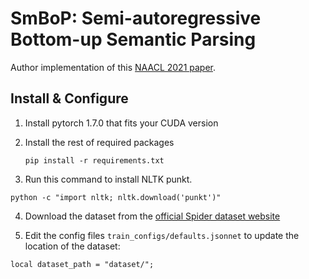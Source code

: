 # SmBoP: Semi-autoregressive Bottom-up Semantic Parsing


Author implementation of this [NAACL 2021 paper](https://arxiv.org/abs/2010.12412).

## Install & Configure

1. Install pytorch 1.7.0 that fits your CUDA version 

    
2. Install the rest of required packages
    ```
    pip install -r requirements.txt
    ```
    
3. Run this command to install NLTK punkt.
```
python -c "import nltk; nltk.download('punkt')"
```

4. Download the dataset from the [official Spider dataset website](https://yale-lily.github.io/spider)

5. Edit the config files `train_configs/defaults.jsonnet` to update 
the location of the dataset:
```
local dataset_path = "dataset/";
```
<!-- 
## Training the parser

1. Use the following AllenNLP command to train:
```
allennlp train train_configs/defaults.jsonnet -s experiments/experiment \
--include-package dataset_readers.spider \ 
--include-package models.semantic_parsing.spider_parser
``` 

First time loading of the dataset might take a while (a few hours) since the model first loads values from tables and calculates similarity features with the relevant question. It will then be cached for subsequent runs.

You should get results similar to the following (the `sql_match` is the one measured in the official evaluation test):
```
  "best_validation__match/exact_match": 0.3911764705882353,
  "best_validation_sql_match": 0.4931372549019608,
  "best_validation__others/action_similarity": 0.5847554769212673,
  "best_validation__match/match_single": 0.6383763837638377,
  "best_validation__match/match_hard": 0.3284518828451883,
  "best_validation_beam_hit": 0.6127450980392157,
  "best_validation_loss": 8.254135131835938
  "best_epoch": 71
```

## Training the re-ranker

1. First, you will need to run the trained parser to output a set of candidates for each one of the spider examples.
This will be the dataset that the re-ranker is trained on.

Use the following AllenNLP command to create the training dataset (this currently requires a few hours to produce,
and will require a few optimizations or reducing beam size to improve this running-time):

```
allennlp predict experiments/experiment dataset/train_spider.json \
--use-dataset-reader --predictor spider_candidates --cuda-device=0 --silent \
--output-file experiments/experiment/candidates_train.json \
--include-package models.semantic_parsing.spider_parser \
--include-package dataset_readers.spider \
--include-package predictors.spider_predictor_candidates \ 
--weights-file experiments/experiment/best.th \
-o "{\"dataset_reader\":{\"keep_if_unparsable\":true}}"
```

3. Use the following AllenNLP command to create the validation dataset:

```
allennlp predict experiments/experiment dataset/dev.json \
--use-dataset-reader --predictor spider_candidates --cuda-device=0 --silent \
--output-file experiments/experiment/candidates_dev.json \
--include-package models.semantic_parsing.spider_parser \
--include-package dataset_readers.spider \
--include-package predictors.spider_predictor_candidates \ 
--weights-file experiments/experiment/best.th \
-o "{\"dataset_reader\":{\"keep_if_unparsable\":true}}"
```

4. Use the following AllenNLP command to train the re-ranker:
```
allennlp train train_configs/defaults_rerank.jsonnet -s experiments/experiment_rerank \
--include-package models.semantic_parsing.spider_reranker \
--include-package dataset_readers.spider_rerank
```

You should get results similar to the following:
```
  "best_query_accuracy": 0.528046421663443,
  "best_query_accuracy_single": 0.6660869565217391,
  "best_query_accuracy_multi": 0.355119825708061,
  "best_validation_loss": 8.254135131835938
  "best_epoch": 82,
```

## Trained models

You can skip the above steps and download our trained models:
https://drive.google.com/open?id=1NdSubOVx6IsCpNvkzjTPovsIHEuuebyi

This includes (1) the parser model, (2) the output train/dev candidates and (3) the re-ranker model. 

## Inference

Use the following AllenNLP command to output a file with the predicted queries.

This will require both models (parser and re-ranker) to exist, but will work without the candidates files (it creates
the queries candidates in the process).

```
allennlp predict experiments/experiment dataset/dev.json \
--predictor spider_predict_complete \
--use-dataset-reader \
--cuda-device=0 \
--output-file output.sql \
--silent \
--include-package models.semantic_parsing.spider_parser \
--include-package dataset_readers.spider \
--include-package predictors.spider_predictor_complete \
--weights-file experiments/experiment/best.th \
-o "{\"dataset_reader\":{\"keep_if_unparsable\":true}}"
``` -->
